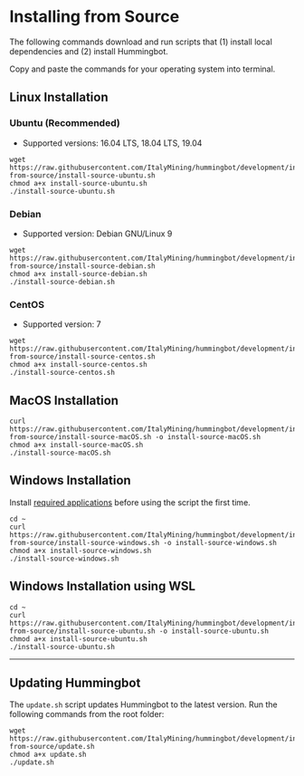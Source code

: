 # Installing from Source

The following commands download and run scripts that (1) install local dependencies and (2) install Hummingbot.

Copy and paste the commands for your operating system into terminal.

## Linux Installation

### Ubuntu (Recommended)

- Supported versions: 16.04 LTS, 18.04 LTS, 19.04

```
wget https://raw.githubusercontent.com/ItalyMining/hummingbot/development/installation/install-from-source/install-source-ubuntu.sh
chmod a+x install-source-ubuntu.sh
./install-source-ubuntu.sh
```

### Debian

- Supported version: Debian GNU/Linux 9

```
wget https://raw.githubusercontent.com/ItalyMining/hummingbot/development/installation/install-from-source/install-source-debian.sh
chmod a+x install-source-debian.sh
./install-source-debian.sh
```

### CentOS

- Supported version: 7

```
wget https://raw.githubusercontent.com/ItalyMining/hummingbot/development/installation/install-from-source/install-source-centos.sh
chmod a+x install-source-centos.sh
./install-source-centos.sh
```

## MacOS Installation

```
curl https://raw.githubusercontent.com/ItalyMining/hummingbot/development/installation/install-from-source/install-source-macOS.sh -o install-source-macOS.sh
chmod a+x install-source-macOS.sh
./install-source-macOS.sh
```

## Windows Installation

Install [required applications](https://github.com/ItalyMining/hummingbot/blob/development/documentation/docs/installation/source/windows.md) before using the script the first time.

```
cd ~
curl https://raw.githubusercontent.com/ItalyMining/hummingbot/development/installation/install-from-source/install-source-windows.sh -o install-source-windows.sh
chmod a+x install-source-windows.sh
./install-source-windows.sh
```

## Windows Installation using WSL

```
cd ~
curl https://raw.githubusercontent.com/ItalyMining/hummingbot/development/installation/install-from-source/install-source-ubuntu.sh -o install-source-ubuntu.sh
chmod a+x install-source-ubuntu.sh
./install-source-ubuntu.sh
```

---

## Updating Hummingbot

The `update.sh` script updates Hummingbot to the latest version. Run the following commands from the root folder:

```
wget https://raw.githubusercontent.com/ItalyMining/hummingbot/development/installation/install-from-source/update.sh
chmod a+x update.sh
./update.sh
```

